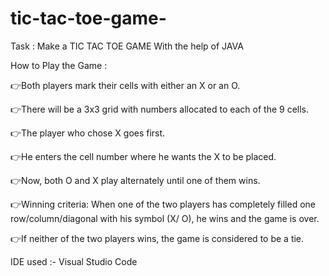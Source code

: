 # tic-tac-toe-game-

Task : Make a TIC TAC TOE GAME With the help of JAVA

How to Play the Game : 

👉Both players mark their cells with either an X or an O.

👉There will be a 3x3 grid with numbers allocated to each of the 9 cells.

👉The player who chose X goes first.

👉He enters the cell number where he wants the X to be placed.

👉Now, both O and X play alternately until one of them wins.

👉Winning criteria: When one of the two players has completely filled one row/column/diagonal with his symbol (X/ O), he wins and the game is over.

👉If neither of the two players wins, the game is considered to be a tie.

IDE used :- Visual Studio Code
